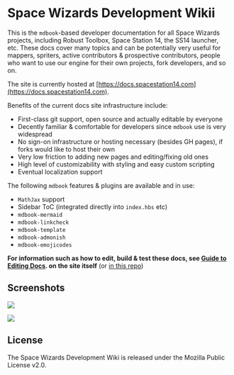 # Space Wizards Development Wikii

This is the `mdbook`-based developer documentation for all Space Wizards projects, including Robust Toolbox, Space Station 14, the SS14 launcher, etc. These docs cover many topics and can be potentially very useful for mappers, spriters, active contributors & prospective contributors, people who want to use our engine for their own projects, fork developers, and so on.

The site is currently hosted at [https://docs.spacestation14.com](https://docs.spacestation14.com).

Benefits of the current docs site infrastructure include:
- First-class git support, open source and actually editable by everyone
- Decently familiar & comfortable for developers since `mdbook` use is very widespread
- No sign-on infrastructure or hosting necessary (besides GH pages), if forks would like to host their own
- Very low friction to adding new pages and editing/fixing old ones
- High level of customizability with styling and easy custom scripting
- Eventual localization support

The following `mdbook` features & plugins are available and in use:
- `MathJax` support 
- Sidebar ToC (integrated directly into `index.hbs` etc)
- `mdbook-mermaid`
- `mdbook-linkcheck`
- `mdbook-template`
- `mdbook-admonish`
- `mdbook-emojicodes`

**For information such as how to edit, build & test these docs, see [Guide to Editing Docs](https://spacestation14.io/docs/en/meta/guide-to-editing-docs.html). on the site itself** (or [in this repo](./src/en/meta/guide-to-editing-docs.md))

## Screenshots

![](src/en/assets/images/readme-example-1.png)

![](src/en/assets/images/readme-example-2.png)

## License

The Space Wizards Development Wiki is released under the Mozilla Public License v2.0.
